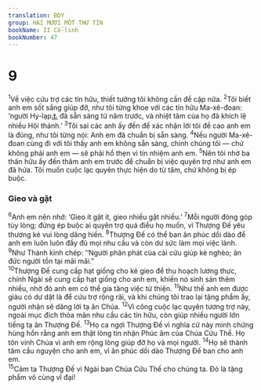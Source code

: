 ```yaml
---
translation: BDY
group: HAI MƯƠI MỐT THƯ TÍN
bookName: II Cổ-linh 
bookNumber: 47
---
```


<div class="title"><h1>9</h1></div>
<span class="verse 2co_9_1"><sup>1</sup>Về việc cứu trợ các tín hữu, thiết tưởng tôi không cần đề cập nữa. </span>
<span class="verse 2co_9_2"><sup>2</sup>Tôi biết anh em sốt sắng giúp đỡ, như tôi từng khoe với các tín hữu Ma-xê-đoan: ‘người Hy-lạp<a href="#" data-toggle="tooltip" data-placement="bottom" title="Nt người A-chai">⚓</a> đã sẵn sàng từ năm trước, và nhiệt tâm của họ đã khích lệ nhiều Hội thánh.’ </span>
<span class="verse 2co_9_3"><sup>3</sup>Tôi sai các anh ấy đến để xác nhận lời tôi đề cao anh em là đúng, như tôi từng nói: Anh em đã chuẩn bị sẵn sàng. </span>
<span class="verse 2co_9_4"><sup>4</sup>Nếu người Ma-xê-đoan cùng đi với tôi thấy anh em không sẵn sàng, chính chúng tôi — chứ không phải anh em — sẽ phải hổ thẹn vì tín nhiệm anh em. </span>
<span class="verse 2co_9_5"><sup>5</sup>Nên tôi nhờ ba thân hữu ấy đến thăm anh em trước để chuẩn bị việc quyên trợ như anh em đã hứa. Tôi muốn cuộc lạc quyên thực hiện do từ tâm, chứ không bị ép buộc.</span>
<div class="title"><h3>Gieo và gặt</h3></div>
<span class="verse 2co_9_6"><sup>6</sup>Anh em nên nhớ: ‘Gieo ít gặt ít, gieo nhiều gặt nhiều.’ </span>
<span class="verse 2co_9_7"><sup>7</sup>Mỗi người đóng góp tùy lòng; đừng ép buộc ai quyên trợ quá điều họ muốn, vì Thượng Đế yêu thương kẻ vui lòng dâng hiến. </span>
<span class="verse 2co_9_8"><sup>8</sup>Thượng Đế có thể ban ân phúc dồi dào để anh em luôn luôn đầy đủ mọi nhu cầu và còn dư sức làm mọi việc lành. </span>
<span class="verse 2co_9_9"><sup>9</sup>Như Thánh kinh chép: ‘‘Người phân phát của cải cứu giúp kẻ nghèo; ân đức người tồn tại mãi mãi.”<br/></span>
<span class="verse 2co_9_10"><sup>10</sup>Thượng Đế cung cấp hạt giống cho kẻ gieo để thu hoạch lương thực, chính Ngài sẽ cung cấp hạt giống cho anh em, khiến nó sinh sản thêm nhiều, nhờ đó anh em có thể gia tăng việc từ thiện.</span>
<span class="verse 2co_9_11"><sup>11</sup>Như thế anh em được giàu có dư dật là để cứu trợ rộng rãi, và khi chúng tôi trao lại tặng phẩm ấy, người nhận sẽ dâng lời tạ ân Chúa. </span>
<span class="verse 2co_9_12"><sup>12</sup>Vì công cuộc lạc quyên tương trợ này, ngoài mục đích thỏa mãn nhu cầu các tín hữu, còn giúp nhiều người lớn tiếng tạ ân Thượng Đế. </span>
<span class="verse 2co_9_13"><sup>13</sup>Họ ca ngợi Thượng Đế vì nghĩa cử này minh chứng hùng hồn rằng anh em thật lòng tin nhận Phúc âm của Chúa Cứu Thế. Họ tôn vinh Chúa vì anh em rộng lòng giúp đỡ họ và mọi người. </span>
<span class="verse 2co_9_14"><sup>14</sup>Họ sẽ thành tâm cầu nguyện cho anh em, vì ân phúc dồi dào Thượng Đế ban cho anh em.<br/></span>
<span class="verse 2co_9_15"><sup>15</sup>Cảm tạ Thượng Đế vì Ngài ban Chúa Cứu Thế cho chúng ta. Đó là tặng phẩm vô cùng vĩ đại!<br/></span>
